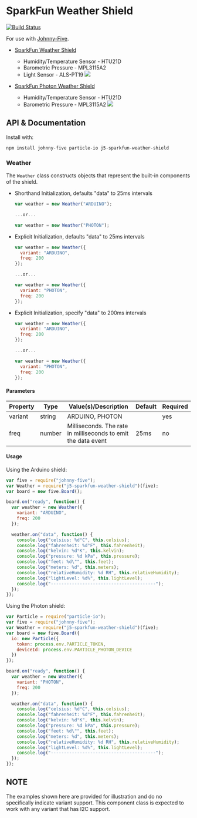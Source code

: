# SparkFun Weather Shield


[![Build Status](https://travis-ci.org/rwaldron/j5-sparkfun-weather-shield.svg?branch=master)](https://travis-ci.org/rwaldron/j5-sparkfun-weather-shield)

For use with [Johnny-Five](https://github.com/rwaldron/johnny-five).


- [SparkFun Weather Shield](https://www.sparkfun.com/products/12081)
  + Humidity/Temperature Sensor - HTU21D
  + Barometric Pressure - MPL3115A2
  + Light Sensor - ALS-PT19
  ![](https://cdn.sparkfun.com//assets/parts/8/7/0/7/12081-01.jpg)
  
- [SparkFun Photon Weather Shield](https://www.sparkfun.com/products/13630)
  + Humidity/Temperature Sensor - HTU21D
  + Barometric Pressure - MPL3115A2
  ![](https://cdn.sparkfun.com//assets/parts/1/1/0/1/7/13630-01a.jpg)

## API & Documentation

Install with: 

```
npm install johnny-five particle-io j5-sparkfun-weather-shield
```


### Weather 

The `Weather` class constructs objects that represent the built-in components of the shield.

- Shorthand Initialization, defaults "data" to 25ms intervals
  ```js
  var weather = new Weather("ARDUINO");

  ...or...

  var weather = new Weather("PHOTON");
  ```

- Explicit Initialization, defaults "data" to 25ms intervals
  ```js
  var weather = new Weather({
    variant: "ARDUINO",
    freq: 200
  });

  ...or...
  
  var weather = new Weather({
    variant: "PHOTON",
    freq: 200
  });
  ```

- Explicit Initialization, specify "data" to 200ms intervals
  ```js
  var weather = new Weather({
    variant: "ARDUINO",
    freq: 200
  });

  ...or...

  var weather = new Weather({
    variant: "PHOTON",
    freq: 200
  });
  ```




#### Parameters

| Property   | Type      | Value(s)/Description      | Default | Required |
|------------|-----------|---------------------------|---------|----------|
| variant    | string    | ARDUINO, PHOTON           |         | yes      |
| freq       | number    | Milliseconds. The rate in milliseconds to emit the data event |    25ms     | no      |

#### Usage

Using the Arduino shield: 

```js
var five = require("johnny-five");
var Weather = require("j5-sparkfun-weather-shield")(five);
var board = new five.Board();

board.on("ready", function() {
  var weather = new Weather({
    variant: "ARDUINO",
    freq: 200
  });

  weather.on("data", function() {
    console.log("celsius: %d°C", this.celsius);
    console.log("fahrenheit: %d°F", this.fahrenheit);
    console.log("kelvin: %d°K", this.kelvin);
    console.log("pressure: %d kPa", this.pressure);
    console.log("feet: %d\"", this.feet);
    console.log("meters: %d", this.meters);
    console.log("relativeHumidity: %d RH", this.relativeHumidity);
    console.log("lightLevel: %d%", this.lightLevel);
    console.log("----------------------------------------");
  });
});
```


Using the Photon shield: 

```js
var Particle = require("particle-io");
var five = require("johnny-five");
var Weather = require("j5-sparkfun-weather-shield")(five);
var board = new five.Board({
  io: new Particle({
    token: process.env.PARTICLE_TOKEN,
    deviceId: process.env.PARTICLE_PHOTON_DEVICE
  })
});

board.on("ready", function() {
  var weather = new Weather({
    variant: "PHOTON",
    freq: 200
  });

  weather.on("data", function() {
    console.log("celsius: %d°C", this.celsius);
    console.log("fahrenheit: %d°F", this.fahrenheit);
    console.log("kelvin: %d°K", this.kelvin);
    console.log("pressure: %d kPa", this.pressure);
    console.log("feet: %d\"", this.feet);
    console.log("meters: %d", this.meters);
    console.log("relativeHumidity: %d RH", this.relativeHumidity);
    console.log("lightLevel: %d%", this.lightLevel);
    console.log("----------------------------------------");
  });
});
```




## NOTE

The examples shown here are provided for illustration and do no specifically indicate variant  support. This component class is expected to work with any variant  that has I2C support. 
